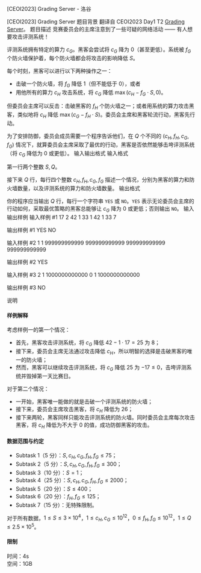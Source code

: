 



[CEOI2023] Grading Server - 洛谷














[CEOI2023] Grading Server
题目背景
翻译自 CEOI2023 Day1 T2 [Grading Server](https://www.ceoi2023.de/wp-content/uploads/2023/09/2-grading-server.pdf)。
题目描述
竞赛委员会的主席注意到了一些可疑的网络活动 —— 有人想要攻击评测系统！

评测系统拥有特定的算力 $c_G$。黑客会尝试将 $c_G$ 降为 $0$（甚至更低）。系统被 $f_G$ 个防火墙保护着，每个防火墙都会将攻击的影响降低 $S$。

每个时刻，黑客可以进行以下两种操作之一：

- 击破一个防火墙，将 $f_G$ 降低 $1$（但不能低于 $0$），或者
- 用他所有的算力 $c_H$ 攻击系统，将 $c_G$ 降低 $\max(c_H - f_G\cdot S, 0)$。

但委员会主席可以反击：击破黑客的 $f_H$ 个防火墙之一；或者用系统的算力攻击黑客，类似地将 $c_H$ 降低 $\max(c_G - f_H \cdot S)$。委员会主席和黑客轮流行动，黑客先行动。

为了安排防御，委员会成员需要一个程序告诉他们，在 $Q$ 个不同的 $(c_H, f_H, c_G, f_G)$ 情况下，就算委员会主席采取了最优的行动，黑客是否依然能够击垮评测系统（将 $c_G$ 降低为 $0$ 或更低）。
输入输出格式
输入格式

第一行两个整数 $S, Q$。

接下来 $Q$ 行，每行四个整数 $c_H, f_H, c_G, f_G$ 描述一个情况，分别为黑客的算力和防火墙数量，以及评测系统的算力和防火墙数量。
输出格式

你的程序应当输出 $Q$ 行，每行一个字符串 `YES` 或 `NO`。`YES` 表示无论委员会主席的行动如何，采取最优策略的黑客总能够让 $c_G$ 降为 $0$ 或更低；否则输出 `NO`。
输入输出样例
输入样例 #1
17 2
42 1 33 1
42 1 33 7

输出样例 #1
YES
NO

输入样例 #2
1 1
999999999999 999999999999 999999999999 999999999999

输出样例 #2
YES

输入样例 #3
2 1
1000000000000 0 1 1000000000000

输出样例 #3
NO

说明
#### 样例解释

考虑样例一的第一个情况：

- 首先，黑客攻击评测系统，将 $c_G$ 降低 $42 - 1\cdot 17 = 25$ 为 $8$；
- 接下来，委员会主席无法通过攻击降低 $c_H$，所以明智的选择是击破黑客的唯一的防火墙；
- 然而，黑客可以继续攻击评测系统，将 $c_G$ 降低 $25$ 为 $-17\leq 0$，击垮评测系统并毁掉第一天比赛日。

对于第二个情况：

- 一开始，黑客唯一能做的就是击破一个评测系统的防火墙；
- 接下来，委员会主席攻击黑客，将 $c_H$ 降低为 $26$；
- 接下来两轮，黑客同样只能攻击评测系统的防火墙。同时委员会主席每次攻击黑客，将 $c_H$ 降低为不大于 $0$ 的值，成功防御黑客的攻击。

#### 数据范围与约定

- Subtask 1（5 分）：$S, c_H, c_G, f_H, f_G\leq 75$；
- Subtask 2（5 分）：$S, c_H, c_G, f_H, f_G\leq 300$；
- Subtask 3（10 分）：$S = 1$；
- Subtask 4（25 分）：$S, c_H, c_G, f_H, f_G\leq 2000$；
- Subtask 5（20 分）：$S\leq 400$；
- Subtask 6（20 分）：$f_H, f_G\leq 125$；
- Subtask 7（15 分）：无特殊限制。

对于所有数据，$1\leq S\leq 3\times 10 ^ 4$，$1\leq c_H, c_G\leq 10 ^ {12}$，$0\leq f_H, f_G\leq 10 ^ {12}$，$1\leq Q\leq 2.5\times 10 ^ 5$。

#### 限制

时间：4s  
空间：1GB






